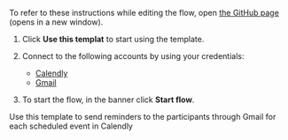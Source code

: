 To refer to these instructions while editing the flow, open [the GitHub page](https://github.com/ot4i/app-connect-templates/blob/main/resources/markdown/Send%20reminders%20to%20the%20participants%20through%20Gmail%20for%20each%20scheduled%20event%20in%20Calendly_instructions.md) (opens in a new window).

1. Click **Use this templat** to start using the template.
2. Connect to the following accounts by using your credentials:
   - [Calendly](https://www.ibm.com/docs/en/app-connect/containers_cd?topic=apps-calendly)
   - [Gmail](https://www.ibm.com/docs/en/app-connect/containers_cd?topic=apps-gmail)
   
3. To start the flow, in the banner click **Start flow**.

Use this template to send reminders to the participants through Gmail for each scheduled event in Calendly